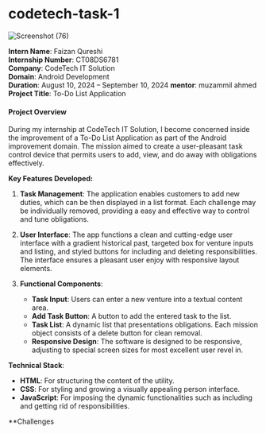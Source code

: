 # codetech-task-1
![Screenshot (76)](https://github.com/user-attachments/assets/72da296b-f42f-4a66-b027-b0962ca5a071)



**Intern Name**: Faizan Qureshi  
**Internship Number**: CT08DS6781  
**Company**: CodeTech IT Solution  
**Domain**: Android Development  
**Duration**: August 10, 2024 – September 10, 2024
**mentor**: muzammil ahmed
**Project Title**: To-Do List Application

#### **Project Overview**

During my internship at CodeTech IT Solution, I become concerned inside the improvement of a To-Do List Application as part of the Android improvement domain. The mission aimed to create a user-pleasant task control device that permits users to add, view, and do away with obligations effectively.

**Key Features Developed:**

1. **Task Management**: The application enables customers to add new duties, which can be then displayed in a list format. Each challenge may be individually removed, providing a easy and effective way to control and tune obligations.

2. **User Interface**: The app functions a clean and cutting-edge user interface with a gradient historical past, targeted box for venture inputs and listing, and styled buttons for including and deleting responsibilities. The interface ensures a pleasant user enjoy with responsive layout elements.

3. **Functional Components**:
   - **Task Input**: Users can enter a new venture into a textual content area.
   - **Add Task Button**: A button to add the entered task to the list.
   - **Task List**: A dynamic list that presentations obligations. Each mission object consists of a delete button for clean removal.
   - **Responsive Design**: The software is designed to be responsive, adjusting to special screen sizes for most excellent user revel in.

**Technical Stack**:
- **HTML**: For structuring the content of the utility.
- **CSS**: For styling and growing a visually appealing person interface.
- **JavaScript**: For imposing the dynamic functionalities such as including and getting rid of responsibilities.

**Challenges
